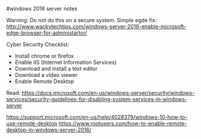 #windows 2016 server notes

Warning: Do not do this on a secure system.
Simple egde fix: http://www.wackytechtips.com/windows-server-2016-enable-microsoft-edge-browser-for-administartor/


Cyber Security Checklist:
- Install chrome or firefox
- Enable IIS (Internet Information Services) 
- Download and install a text editor
- Download a video viewer
- Enable Remote Desktop



Read:
https://docs.microsoft.com/en-us/windows-server/security/windows-services/security-guidelines-for-disabling-system-services-in-windows-server

https://support.microsoft.com/en-us/help/4028379/windows-10-how-to-use-remote-desktop
https://www.rootusers.com/how-to-enable-remote-desktop-in-windows-server-2016/
